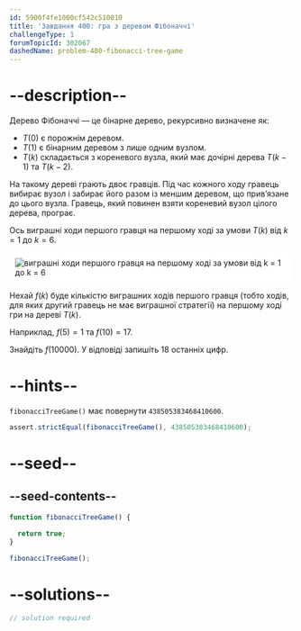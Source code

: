 ```yaml
---
id: 5900f4fe1000cf542c510010
title: 'Завдання 400: гра з деревом Фібоначчі'
challengeType: 1
forumTopicId: 302067
dashedName: problem-400-fibonacci-tree-game
---
```


# --description--

Дерево Фібоначчі — це бінарне дерево, рекурсивно визначене як:

- $T(0)$ є порожнім деревом.
- $T(1)$ є бінарним деревом з лише одним вузлом.
- $T(k)$ складається з кореневого вузла, який має дочірні дерева $T(k - 1)$ та $T(k - 2)$.

На такому дереві грають двоє гравців. Під час кожного ходу гравець вибирає вузол і забирає його разом із меншим деревом, що прив’язане до цього вузла. Гравець, який повинен взяти кореневий вузол цілого дерева, програє.

Ось виграшні ходи першого гравця на першому ході за умови $T(k)$ від $k = 1$ до $k = 6$.

<img class="img-responsive center-block" alt="виграшні ходи першого гравця на першому ході за умови від k = 1 до k = 6" src="https://cdn.freecodecamp.org/curriculum/project-euler/fibonacci-tree-game.png" style="background-color: white; padding: 10px;" />

Нехай $f(k)$ буде кількістю виграшних ходів першого гравця (тобто ходів, для яких другий гравець не має виграшної стратегії) на першому ході гри на дереві $T(k)$.

Наприклад, $f(5) = 1$ та $f(10) = 17$.

Знайдіть $f(10000)$. У відповіді запишіть 18 останніх цифр.

# --hints--

`fibonacciTreeGame()` має повернути `438505383468410600`.

```js
assert.strictEqual(fibonacciTreeGame(), 438505383468410600);
```

# --seed--

## --seed-contents--

```js
function fibonacciTreeGame() {

  return true;
}

fibonacciTreeGame();
```

# --solutions--

```js
// solution required
```
